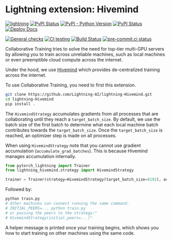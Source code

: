 # Lightning extension: Hivemind

[![lightning](https://img.shields.io/badge/-Lightning_2.0+-792ee5?logo=pytorchlightning&logoColor=white)](https://lightning.ai/)
[![PyPI Status](https://badge.fury.io/py/lightning-hivemind.svg)](https://badge.fury.io/py/lightning-hivemind)
[![PyPI - Python Version](https://img.shields.io/pypi/pyversions/lightning-hivemind)](https://pypi.org/project/lightning-hivemind/)
[![PyPI Status](https://pepy.tech/badge/lightning-hivemind)](https://pepy.tech/project/lightning-hivemind)
[![Deploy Docs](https://github.com/Lightning-AI/lightning-Hivemind/actions/workflows/docs-deploy.yml/badge.svg)](https://lightning-ai.github.io/lightning-Hivemind/)

[![General checks](https://github.com/Lightning-AI/lightning-hivemind/actions/workflows/ci-checks.yml/badge.svg?event=push)](https://github.com/Lightning-AI/lightning-hivemind/actions/workflows/ci-checks.yml)
[![CI testing](https://github.com/Lightning-AI/lightning-hivemind/actions/workflows/ci-testing.yml/badge.svg?event=push)](https://github.com/Lightning-AI/lightning-hivemind/actions/workflows/ci-testing.yml)
[![Build Status](https://dev.azure.com/Lightning-AI/compatibility/_apis/build/status/Lightning-AI.lightning-Hivemind?branchName=main)](https://dev.azure.com/Lightning-AI/compatibility/_build/latest?definitionId=43&branchName=main)
[![pre-commit.ci status](https://results.pre-commit.ci/badge/github/Lightning-AI/lightning-Hivemind/main.svg)](https://results.pre-commit.ci/latest/github/Lightning-AI/lightning-Hivemind/main)

Collaborative Training tries to solve the need for top-tier multi-GPU servers by allowing you to train across unreliable machines,
such as local machines or even preemptible cloud compute across the internet.

Under the hood, we use [Hivemind](https://github.com/learning-at-home/hivemind) which provides de-centralized training across the internet.

To use Collaborative Training, you need to first this extension.

```bash
git clone https://github.com/Lightning-AI/lightning-Hivemind.git
cd lightning-Hivemind
pip install .
```

The `HivemindStrategy` accumulates gradients from all processes that are collaborating until they reach a `target_batch_size`. By default, we use the batch size
of the first batch to determine what each local machine batch contributes towards the `target_batch_size`. Once the `target_batch_size` is reached, an optimizer step
is made on all processes.

When using `HivemindStrategy` note that you cannot use gradient accumulation (`accumulate_grad_batches`). This is because Hivemind manages accumulation internally.

```py
from pytorch_lightning import Trainer
from lightning_hivemind.strategy import HivemindStrategy

trainer = Trainer(strategy=HivemindStrategy(target_batch_size=8192), accelerator="gpu", devices=1)
```

Followed by:

```bash
python train.py
# Other machines can connect running the same command:
# INITIAL_PEERS=... python train.py
# or passing the peers to the strategy:"
# HivemindStrategy(initial_peers=...)"
```

A helper message is printed once your training begins, which shows you how to start training on other machines using the same code.
